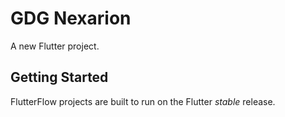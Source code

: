 # GDG  Nexarion

A new Flutter project.

## Getting Started

FlutterFlow projects are built to run on the Flutter _stable_ release.
